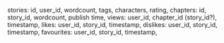 stories:
	id,
	user_id,
	wordcount,
	tags,
	characters,
	rating,
chapters:
	id,
	story_id,
	wordcount,
	publish time,
views:
	user_id,
	chapter_id (story_id?),
	timestamp,
likes:
	user_id,
	story_id,
	timestamp,
dislikes:
	user_id,
	story_id,
	timestamp,
favourites:
	user_id,
	story_id,
	timestamp,